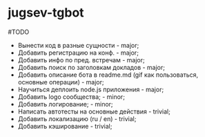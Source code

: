 # jugsev-tgbot

#TODO
- Вынести код в разные сущности - major;
- Добавить регистрацию на конф. - major;
- Добавить инфо по пред. встречам - major;
- Добавить поиск по заголовкам докладов - major;
- Добавить описание бота в readme.md (gif как пользоваться, основные операции) - major;
- Научиться деплоить node.js приложения - major;
- Добавить logo сообщества; - minor;
- Добавить логирование; - minor;
- Написать автотесты на основные действия - trivial;
- Добавить локализацию (ru / en) - trivial;
- Добавить кэширование - trivial;
